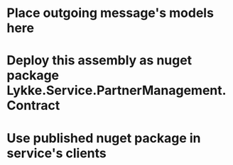﻿# Place outgoing message's models here
# Deploy this assembly as nuget package Lykke.Service.PartnerManagement.Contract
# Use published nuget package in service's clients
